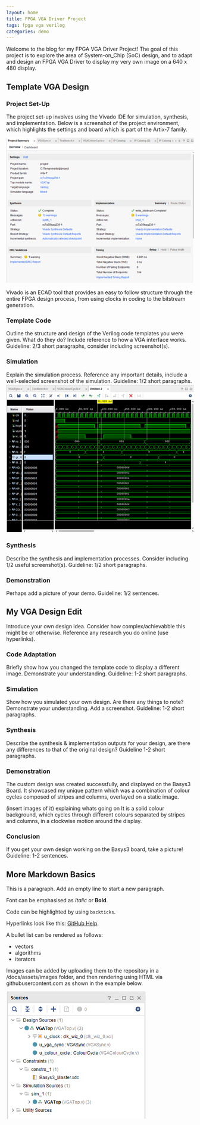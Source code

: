 ```yaml
---
layout: home
title: FPGA VGA Driver Project
tags: fpga vga verilog
categories: demo
---
```


Welcome to the blog for my FPGA VGA Driver Project! The goal of this project is to explore the area of System-on_Chip (SoC) design, and to adapt and design an FPGA VGA Driver to display my very own image on a 640 x 480 display.

## **Template VGA Design**
### **Project Set-Up**
The project set-up involves using the Vivado IDE for simulation, synthesis, and implementation. Below is a screenshot of the project environment, which highlights the settings and board which is part of the Artix-7 family.

<img src="https://raw.githubusercontent.com/DavidJ7705/SoC_Project/main/docs/assets/images/VGAPrjSum1.png">

Vivado is an ECAD tool that provides an easy to follow structure through the entire FPGA design process, from using clocks in coding to the bitstream generation.

### **Template Code**
Outline the structure and design of the Verilog code templates you were given. What do they do? Include reference to how a VGA interface works. Guideline: 2/3 short paragraphs, consider including screenshot(s).
### **Simulation**
Explain the simulation process. Reference any important details, include a well-selected screenshot of the simulation. Guideline: 1/2 short paragraphs.
<img src="https://raw.githubusercontent.com/DavidJ7705/SoC_Project/main/docs/assets/images/simulation.png">

### **Synthesis**
Describe the synthesis and implementation processes. Consider including 1/2 useful screenshot(s). Guideline: 1/2 short paragraphs.
### **Demonstration**
Perhaps add a picture of your demo. Guideline: 1/2 sentences.

## **My VGA Design Edit**
Introduce your own design idea. Consider how complex/achievabble this might be or otherwise. Reference any research you do online (use hyperlinks).
### **Code Adaptation**
Briefly show how you changed the template code to display a different image. Demonstrate your understanding. Guideline: 1-2 short paragraphs.
### **Simulation**
Show how you simulated your own design. Are there any things to note? Demonstrate your understanding. Add a screenshot. Guideline: 1-2 short paragraphs.
### **Synthesis**
Describe the synthesis & implementation outputs for your design, are there any differences to that of the original design? Guideline 1-2 short paragraphs.
### **Demonstration**
The custom design was created successfully, and displayed on the Basys3 Board. It showcased my unique pattern which was a combination of colour cycles composed of stripes and columns, overlayed on a static image.

(insert images of it) 
explaining whats going on
It is a solid colour background, which cycles through different colours separated by stripes and columns, in a clockwise motion around the display.

### **Conclusion**
If you get your own design working on the Basys3 board, take a picture! Guideline: 1-2 sentences.

## **More Markdown Basics**
This is a paragraph. Add an empty line to start a new paragraph.

Font can be emphasised as *Italic* or **Bold**.

Code can be highlighted by using `backticks`.

Hyperlinks look like this: [GitHub Help](https://help.github.com/).

A bullet list can be rendered as follows:
- vectors
- algorithms
- iterators

Images can be added by uploading them to the repository in a /docs/assets/images folder, and then rendering using HTML via githubusercontent.com as shown in the example below.

<img src="https://raw.githubusercontent.com/DavidJ7705/SoC_Project/main/docs/assets/images/VGAPrjSrcs.png">

